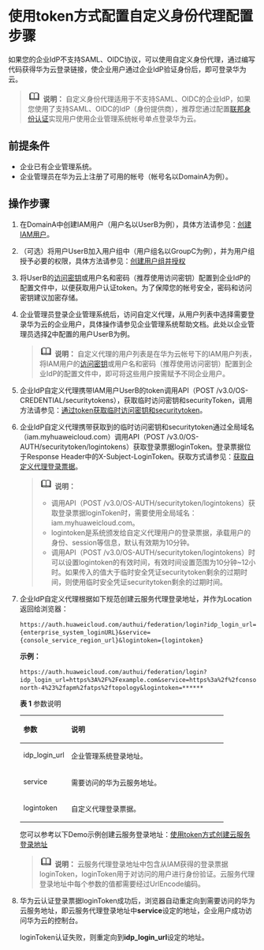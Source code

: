 # 使用token方式配置自定义身份代理配置步骤<a name="iam_08_1005"></a>

如果您的企业IdP不支持SAML、OIDC协议，可以使用自定义身份代理，通过编写代码获得华为云登录链接，使企业用户通过企业IdP验证身份后，即可登录华为云。

>![](public_sys-resources/icon-note.gif) **说明：** 
>自定义身份代理适用于不支持SAML、OIDC的企业IdP，如果您使用了支持SAML、OIDC的IdP（身份提供商），推荐您通过配置[联邦身份认证](联邦身份认证配置概述.md)实现用户使用企业管理系统帐号单点登录华为云。

## 前提条件<a name="section2089016116416"></a>

-   企业已有企业管理系统。
-   企业管理员在华为云上注册了可用的帐号（帐号名以DomainA为例）。

## 操作步骤<a name="section929104317167"></a>

1.  在DomainA中创建IAM用户（用户名以UserB为例），具体方法请参见：[创建IAM用户](创建IAM用户.md)。
2.  （可选）将用户UserB加入用户组中（用户组名以GroupC为例），并为用户组授予必要的权限，具体方法请参见：[创建用户组并授权](创建用户组并授权.md)
3.  <a name="zh-cn_topic_0185387373_li5651420111115"></a>将UserB的[访问密钥](https://support.huaweicloud.com/usermanual-ca/ca_01_0003.html)或用户名和密码（推荐使用访问密钥）配置到企业IdP的配置文件中，以便获取用户认证token。为了保障您的帐号安全，密码和访问密钥建议加密存储。
4.  企业管理员登录企业管理系统后，访问自定义代理，从用户列表中选择需要登录华为云的企业用户，具体操作请参见企业管理系统帮助文档。此处以企业管理员选择[2](#zh-cn_topic_0185387373_li5651420111115)中配置的用户UserB为例。

    >![](public_sys-resources/icon-note.gif) **说明：** 
    >自定义代理的用户列表是在华为云帐号下的IAM用户列表，将IAM用户的[访问密钥](https://support.huaweicloud.com/usermanual-ca/ca_01_0003.html)或用户名和密码（推荐使用访问密钥）配置到企业IdP的配置文件中，即可将这些用户按需赋予不同企业用户。

5.  企业IdP自定义代理携带IAM用户UserB的token调用API（POST /v3.0/OS-CREDENTIAL/securitytokens），获取临时访问密钥和securityToken，调用方法请参见：[通过token获取临时访问密钥和securitytoken](https://support.huaweicloud.com/zh-cn/api-iam/iam_04_0002.html)。
6.  企业IdP自定义代理携带获取到的临时访问密钥和securitytoken通过全局域名（iam.myhuaweicloud.com）调用API（POST /v3.0/OS-AUTH/securitytoken/logintokens）获取登录票据loginToken。登录票据位于Response Header中的X-Subject-LoginToken。获取方式请参见：[获取自定义代理登录票据](https://support.huaweicloud.com/api-iam/iam_14_1101.html)。

    >![](public_sys-resources/icon-note.gif) **说明：** 
    >-   调用API（POST /v3.0/OS-AUTH/securitytoken/logintokens）获取登录票据loginToken时，需要使用全局域名：iam.myhuaweicloud.com。
    >-   logintoken是系统颁发给自定义代理用户的登录票据，承载用户的身份、session等信息，默认有效期为10分钟。
    >-   调用API（POST /v3.0/OS-AUTH/securitytoken/logintokens）时可以设置logintoken的有效时间，有效时间设置范围为10分钟\~12小时。如果传入的值大于临时安全凭证securitytoken剩余的过期时间，则使用临时安全凭证securitytoken剩余的过期时间。

7.  企业IdP自定义代理根据如下规范创建云服务代理登录地址，并作为Location返回给浏览器：

    ```
    https://auth.huaweicloud.com/authui/federation/login?idp_login_url={enterprise_system_loginURL}&service={console_service_region_url}&logintoken={logintoken}
    ```

    **示例：**

    ```
    https://auth.huaweicloud.com/authui/federation/login?idp_login_url=https%3A%2F%2Fexample.com&service=https%3a%2f%2fconsole.huaweicloud.com%2fapm%2f%3fregion%3dcn-north-4%23%2fapm%2fatps%2ftopology&logintoken=******
    ```

    **表 1**  参数说明

    <a name="table105201138141210"></a>
    <table><thead align="left"><tr id="row95631538111214"><th class="cellrowborder" valign="top" width="23.46%" id="mcps1.2.3.1.1"><p id="p1056383811122"><a name="p1056383811122"></a><a name="p1056383811122"></a>参数</p>
    </th>
    <th class="cellrowborder" valign="top" width="76.53999999999999%" id="mcps1.2.3.1.2"><p id="p1856393831211"><a name="p1856393831211"></a><a name="p1856393831211"></a>说明</p>
    </th>
    </tr>
    </thead>
    <tbody><tr id="row11563103831211"><td class="cellrowborder" valign="top" width="23.46%" headers="mcps1.2.3.1.1 "><p id="p185631384122"><a name="p185631384122"></a><a name="p185631384122"></a>idp_login_url</p>
    </td>
    <td class="cellrowborder" valign="top" width="76.53999999999999%" headers="mcps1.2.3.1.2 "><p id="p1456303810125"><a name="p1456303810125"></a><a name="p1456303810125"></a>企业管理系统登录地址。</p>
    </td>
    </tr>
    <tr id="row15631038151213"><td class="cellrowborder" valign="top" width="23.46%" headers="mcps1.2.3.1.1 "><p id="p95632385127"><a name="p95632385127"></a><a name="p95632385127"></a>service</p>
    </td>
    <td class="cellrowborder" valign="top" width="76.53999999999999%" headers="mcps1.2.3.1.2 "><p id="p155631838171217"><a name="p155631838171217"></a><a name="p155631838171217"></a>需要访问的华为云服务地址。</p>
    </td>
    </tr>
    <tr id="row356333851212"><td class="cellrowborder" valign="top" width="23.46%" headers="mcps1.2.3.1.1 "><p id="p1756318382127"><a name="p1756318382127"></a><a name="p1756318382127"></a>logintoken</p>
    </td>
    <td class="cellrowborder" valign="top" width="76.53999999999999%" headers="mcps1.2.3.1.2 "><p id="p8563738181214"><a name="p8563738181214"></a><a name="p8563738181214"></a>自定义代理登录票据。</p>
    </td>
    </tr>
    </tbody>
    </table>

    您可以参考以下Demo示例创建云服务登录地址：[使用token方式创建云服务登录地址](使用token方式创建云服务登录地址.md)

    >![](public_sys-resources/icon-note.gif) **说明：** 
    >云服务代理登录地址中包含从IAM获得的登录票据loginToken，loginToken用于对访问的用户进行身份验证。云服务代理登录地址中每个参数的值都需要经过UrlEncode编码。

8.  华为云认证登录票据loginToken成功后，浏览器自动重定向到需要访问的华为云服务地址，即云服务代理登录地址中**service**设定的地址，企业用户成功访问华为云的控制台。

    loginToken认证失败，则重定向到**idp\_login\_url**设定的地址。



